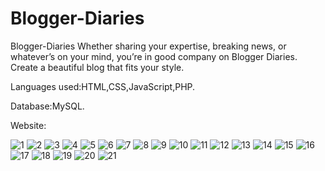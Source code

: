 # Blogger-Diaries
Blogger-Diaries Whether sharing your expertise, breaking news, or whatever’s on your mind, you’re in good company on Blogger Diaries. Create a beautiful blog that fits your style.   



Languages used:HTML,CSS,JavaScript,PHP.    

Database:MySQL.

Website:

![1](https://user-images.githubusercontent.com/119427169/227557543-90a6022d-a26f-4c81-8550-a3f7a5e63e84.JPG)
![2](https://user-images.githubusercontent.com/119427169/227558743-0d4457ac-ec81-4a07-911d-b5269f5aab88.JPG)
![3](https://user-images.githubusercontent.com/119427169/227559004-ee3a8dec-fbd1-4761-8708-beb5a7e7cdba.JPG)
![4](https://user-images.githubusercontent.com/119427169/227559049-f4155754-2393-44f5-a43f-384815f905df.JPG)
![5](https://user-images.githubusercontent.com/119427169/227560653-ff5bb567-e4b1-45ce-8ce3-a61eab24d241.JPG)
![6](https://user-images.githubusercontent.com/119427169/227561517-91f78080-b43a-418a-bbd9-d54e33c2b038.JPG)
![7](https://user-images.githubusercontent.com/119427169/227561553-8da93ad7-90ec-4e42-abdb-180e94710bba.JPG)
![8](https://user-images.githubusercontent.com/119427169/227561826-699b0298-ae64-4e8f-93c0-dba004858e50.JPG)
![9](https://user-images.githubusercontent.com/119427169/227561866-c21d29d1-7190-4cb5-9725-8d8f8e05e9dc.JPG)
![10](https://user-images.githubusercontent.com/119427169/227562400-9bc14ad8-4197-412c-af33-43f9b997be07.JPG)
![11](https://user-images.githubusercontent.com/119427169/227562438-de39f9fd-2cca-4e8b-861a-407bb90e2693.JPG)
![12](https://user-images.githubusercontent.com/119427169/227562650-70133175-82cc-47bb-b91c-025fdf653ac9.JPG)
![13](https://user-images.githubusercontent.com/119427169/227562672-928d2be8-58c0-43db-ab03-93e0c35876a0.JPG)
![14](https://user-images.githubusercontent.com/119427169/227562994-1c01a10d-d486-4de2-9bca-338cf8a9f571.JPG)
![15](https://user-images.githubusercontent.com/119427169/227563022-14a73414-ed52-404c-b077-0178693fc7d6.JPG)
![16](https://user-images.githubusercontent.com/119427169/227563266-7aeab150-5147-4068-aa5f-4fb79256a3a1.JPG)
![17](https://user-images.githubusercontent.com/119427169/227563287-6fe8b683-9552-418b-9b6b-7797eefae38a.JPG)
![18](https://user-images.githubusercontent.com/119427169/227563477-323072c3-7f25-467f-9cc4-23f2b0c8429e.JPG)
![19](https://user-images.githubusercontent.com/119427169/227563525-738d3da3-f442-4682-a5f1-e38c1943d8e7.JPG)
![20](https://user-images.githubusercontent.com/119427169/227563752-49bde721-4d83-42db-95c9-8d3eef7e644e.JPG)
![21](https://user-images.githubusercontent.com/119427169/227563768-75378960-8aae-40d4-8cfb-159c59f14fcd.JPG)









